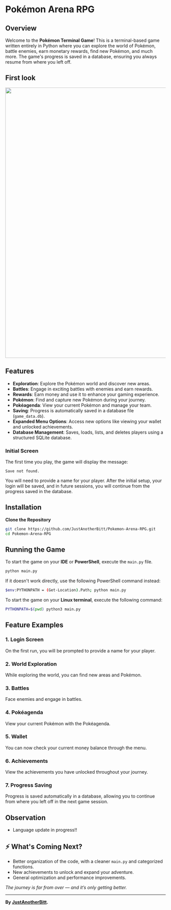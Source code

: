 # Pokémon Arena RPG

## Overview

Welcome to the **Pokémon Terminal Game**! This is a terminal-based game written entirely in Python where you can explore the world of Pokémon, battle enemies, earn monetary rewards, find new Pokémon, and much more. The game's progress is saved in a database, ensuring you always resume from where you left off.

## First look

<p align="center">
<img src="https://github.com/user-attachments/assets/4455425d-2b8e-4975-8b99-ad7c9c554cd4" alt="" width="850">
</p>

## Features

- **Exploration**: Explore the Pokémon world and discover new areas.
- **Battles**: Engage in exciting battles with enemies and earn rewards.
- **Rewards**: Earn money and use it to enhance your gaming experience.
- **Pokémon**: Find and capture new Pokémon during your journey.
- **Pokéagenda**: View your current Pokémon and manage your team.
- **Saving**: Progress is automatically saved in a database file (`game_data.db`).
- **Expanded Menu Options**: Access new options like viewing your wallet and unlocked achievements.
- **Database Management**: Saves, loads, lists, and deletes players using a structured SQLite database.

### Initial Screen

The first time you play, the game will display the message:

```
Save not found.
```

You will need to provide a name for your player. After the initial setup, your login will be saved, and in future sessions, you will continue from the progress saved in the database.

## Installation

**Clone the Repository**

```bash
git clone https://github.com/JustAnotherBitt/Pokemon-Arena-RPG.git
cd Pokemon-Arena-RPG
```

## Running the Game

To start the game on your **IDE** or **PowerShell**, execute the `main.py` file.

```bash
python main.py
```

If it doesn't work directly, use the following PowerShell command instead:

```bash
$env:PYTHONPATH = (Get-Location).Path; python main.py
```

To start the game on your **Linux terminal**, execute the following command: 

```bash
PYTHONPATH=$(pwd) python3 main.py
```

## Feature Examples

### 1. **Login Screen**

On the first run, you will be prompted to provide a name for your player.

### 2. **World Exploration**

While exploring the world, you can find new areas and Pokémon.

### 3. **Battles**

Face enemies and engage in battles.

### 4. **Pokéagenda**

View your current Pokémon with the Pokéagenda.

### 5. **Wallet**

You can now check your current money balance through the menu.

### 6. **Achievements**

View the achievements you have unlocked throughout your journey.

### 7. **Progress Saving**

Progress is saved automatically in a database, allowing you to continue from where you left off in the next game session.

## Observation

- Language update in progress!!


## ⚡ What's Coming Next?

- Better organization of the code, with a cleaner `main.py` and categorized functions.
- New achievements to unlock and expand your adventure.
- General optimization and performance improvements.

_The journey is far from over — and it’s only getting better._

---

**By <a href="https://github.com/JustAnotherBitt">JustAnotherBitt</a>.**


